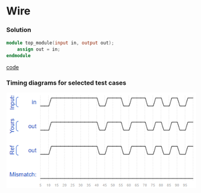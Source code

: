 # Wire

### Solution
```Verilog
module top_module(input in, output out);
	assign out = in;
endmodule
```
[code](3.v)

### Timing diagrams for selected test cases
![result](https://github.com/Offliners/HDLBits-writeup/blob/main/Verilog%20Language/3/result.PNG)
